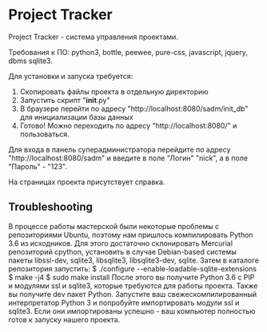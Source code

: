# Project Tracker

Project Tracker - система управления проектами.

Требования к ПО:
python3, bottle, peewee, pure-css, 
javascript, jquery, 
dbms sqlite3.

Для установки и запуска требуется:
1. Скопировать файлы проекта в отдельную директорию
2. Запустить скрипт "__init__.py"
3. В браузере перейти по адресу "http://localhost:8080/sadm/init_db" для инициализации базы данных
4. Готово! Можно переходить по адресу "http://localhost:8080/" и пользоваться.

Для входа в панель суперадминистратора перейдите по адресу "http://localhost:8080/sadm" и введите в поле "Логин" "nick", а в поле "Пароль" - "123".

На страницах проекта присутствует справка.

## Troubleshooting
В процессе работы мастерской были некоторые проблемы с репозиториями Ubuntu, поэтому нам пришлось компилировать Python 3.6 из исходников. Для этого достаточно склонировать Mercurial репозиторий cpython, установить в случае Debian-based cистемы пакеты libssl-dev, sqlite3, libsqlite3, libsqlite3-dev, sqlite. Затем в каталоге репозитория запустить:
    $ ./configure --enable-loadable-sqlite-extensions
    $ make -j4
    $ sudo make install
После этого вы получите Python 3.6 с PIP и модулями ssl и sqlite3, которые требуются для работы проекта. Также вы получите dev пакет Python. Запустите ваш свежескомпилированный интерпретатор Python 3 и попробуйте импортировать модули ssl и sqlite3. Если они импортированы успешно - ваш компьютер полностью готов к запуску нашего проекта.
